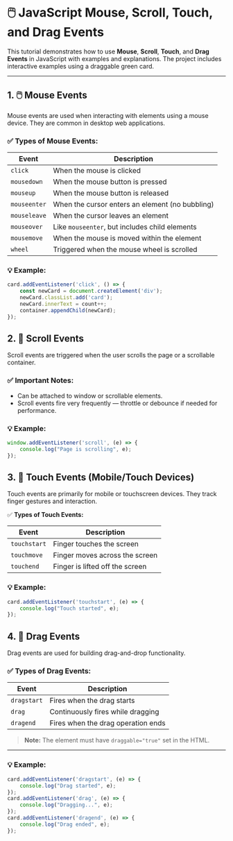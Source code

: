 # 🖱️ JavaScript Mouse, Scroll, Touch, and Drag Events

This tutorial demonstrates how to use **Mouse**, **Scroll**, **Touch**, and **Drag Events** in JavaScript with examples and explanations. The project includes interactive examples using a draggable green card.

--- 
## 1. 🖱️ Mouse Events

Mouse events are used when interacting with elements using a mouse device. They are common in desktop web applications.

### ✅ Types of Mouse Events:

| Event         | Description                                      |
|---------------|--------------------------------------------------|
| `click`       | When the mouse is clicked                        |
| `mousedown`   | When the mouse button is pressed                 |
| `mouseup`     | When the mouse button is released                |
| `mouseenter`  | When the cursor enters an element (no bubbling)  |
| `mouseleave`  | When the cursor leaves an element                |
| `mouseover`   | Like `mouseenter`, but includes child elements   |
| `mousemove`   | When the mouse is moved within the element       |
| `wheel`       | Triggered when the mouse wheel is scrolled       |

### 💡 Example:

```javascript
card.addEventListener('click', () => {
    const newCard = document.createElement('div');
    newCard.classList.add('card');
    newCard.innerText = count++;
    container.appendChild(newCard);
});
```
## 2. 📜 Scroll Events
Scroll events are triggered when the user scrolls the page or a scrollable container.

### ✅ Important Notes:
- Can be attached to window or scrollable elements.
- Scroll events fire very frequently — throttle or debounce if needed for performance.

### 💡 Example:
```js
window.addEventListener('scroll', (e) => {
    console.log("Page is scrolling", e);
});
```

## 3. 🤏 Touch Events (Mobile/Touch Devices)
Touch events are primarily for mobile or touchscreen devices. They track finger gestures and interaction.

✅ **Types of Touch Events:**

| Event        | Description                        |
|--------------|------------------------------------|
| `touchstart` | Finger touches the screen          |
| `touchmove`  | Finger moves across the screen     |
| `touchend`   | Finger is lifted off the screen    |



### 💡 Example:
```js
card.addEventListener('touchstart', (e) => {
    console.log("Touch started", e);
});
```

## 4. 🎯 Drag Events
Drag events are used for building drag-and-drop functionality.
### ✅ Types of Drag Events:

| Event        | Description                           |
|--------------|---------------------------------------|
| `dragstart`  | Fires when the drag starts            |
| `drag`       | Continuously fires while dragging     |
| `dragend`    | Fires when the drag operation ends    |

> **Note:** The element must have `draggable="true"` set in the HTML.

---

### 💡 Example:

```javascript
card.addEventListener('dragstart', (e) => {
    console.log("Drag started", e);
});
card.addEventListener('drag', (e) => {
    console.log("Dragging...", e);
});
card.addEventListener('dragend', (e) => {
    console.log("Drag ended", e);
});
```